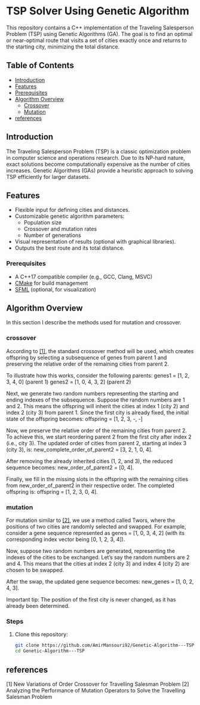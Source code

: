 # TSP Solver Using Genetic Algorithm

This repository contains a C++ implementation of the Traveling Salesperson Problem (TSP) using Genetic Algorithms (GA). The goal is to find an optimal or near-optimal route that visits a set of cities exactly once and returns to the starting city, minimizing the total distance.

## Table of Contents

- [Introduction](#introduction)
- [Features](#features)
- [Prerequisites](#Prerequisites)
- [Algorithm Overview](#algorithm-overview)
  - [Crossover](#crossover)
  - [Mutation](#mutation)
- [references](#references)

## Introduction

The Traveling Salesperson Problem (TSP) is a classic optimization problem in computer science and operations research. Due to its NP-hard nature, exact solutions become computationally expensive as the number of cities increases. Genetic Algorithms (GAs) provide a heuristic approach to solving TSP efficiently for larger datasets.

## Features

- Flexible input for defining cities and distances.
- Customizable genetic algorithm parameters:
  - Population size
  - Crossover and mutation rates
  - Number of generations
- Visual representation of results (optional with graphical libraries).
- Outputs the best route and its total distance.


### Prerequisites

- A C++17 compatible compiler (e.g., GCC, Clang, MSVC)
- [CMake](https://cmake.org/) for build management
- [SFML](https://www.sfml-dev.org/) (optional, for visualization)

## Algorithm Overview
In this section I describe the methods used for mutation and crossover. 
### crossover
According to [[1]](#1), the standard crossover method will be used, which creates offspring by selecting a subsequence of genes from parent 1 and preserving the relative order of the remaining cities from parent 2.

To illustrate how this works, consider the following parents:
genes1 = [1, 2, 3, 4, 0] (parent 1)
genes2 = [1, 0, 4, 3, 2] (parent 2)

Next, we generate two random numbers representing the starting and ending indexes of the subsequence. Suppose the random numbers are 1 and 2. This means the offspring will inherit the cities at index 1 (city 2) and index 2 (city 3) from parent 1. Since the first city is already fixed, the initial state of the offspring becomes:
offspring = [1, 2, 3, -, -]

Now, we preserve the relative order of the remaining cities from parent 2. To achieve this, we start reordering parent 2 from the first city after index 2 (i.e., city 3). The updated order of cities from parent 2, starting at index 3 (city 3), is:
new_complete_order_of_parent2 = [3, 2, 1, 0, 4].

After removing the already inherited cities (1, 2, and 3), the reduced sequence becomes:
new_order_of_parent2 = [0, 4].

Finally, we fill in the missing slots in the offspring with the remaining cities from new_order_of_parent2 in their respective order. The completed offspring is:
offspring = [1, 2, 3, 0, 4].
### mutation
For mutation similar to [[2]](#2), we use a method called Twors, where the positions of two cities are randomly selected and swapped. For example, consider a gene sequence represented as genes = [1, 0, 3, 4, 2] (with its corresponding index vector being [0, 1, 2, 3, 4]).

Now, suppose two random numbers are generated, representing the indexes of the cities to be exchanged. Let’s say the random numbers are 2 and 4. This means that the cities at index 2 (city 3) and index 4 (city 2) are chosen to be swapped.

After the swap, the updated gene sequence becomes:
new_genes = [1, 0, 2, 4, 3].

Important tip: The position of the first city is never changed, as it has already been determined.

### Steps

1. Clone this repository:
   ```bash
   git clone https://github.com/AmirMansouri92/Genetic-Algorithm---TSP.git
   cd Genetic-Algorithm---TSP

## references
<a id="1">[1]</a> 
New Variations of Order Crossover for Travelling Salesman Problem
<a id="2">[2]</a>
Analyzing the Performance of Mutation Operators
to Solve the Travelling Salesman Problem 